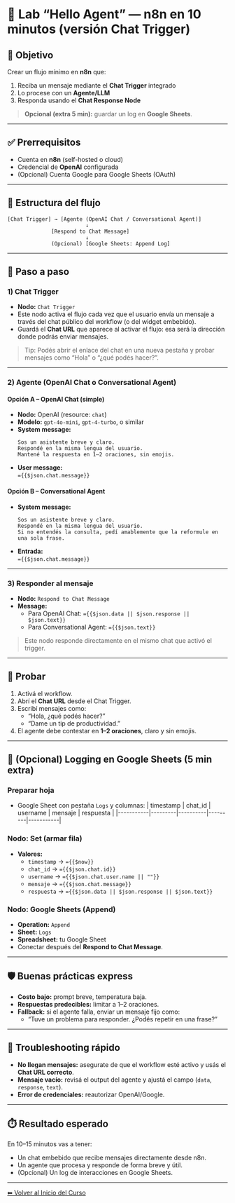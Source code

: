 # 🧪 Lab “Hello Agent” — n8n en 10 minutos (versión Chat Trigger)

## 🎯 Objetivo
Crear un flujo mínimo en **n8n** que:
1. Reciba un mensaje mediante el **Chat Trigger** integrado  
2. Lo procese con un **Agente/LLM**  
3. Responda usando el **Chat Response Node**  

> **Opcional (extra 5 min):** guardar un log en **Google Sheets**.

---

## ✅ Prerrequisitos
- Cuenta en **n8n** (self-hosted o cloud)  
- Credencial de **OpenAI** configurada  
- (Opcional) Cuenta Google para Google Sheets (OAuth)

---

## 🧱 Estructura del flujo

```
[Chat Trigger] → [Agente (OpenAI Chat / Conversational Agent)]
                         ↓
              [Respond to Chat Message]
                         ↓
              (Opcional) [Google Sheets: Append Log]
```

---

## 🧩 Paso a paso

### 1) Chat Trigger
- **Nodo:** `Chat Trigger`  
- Este nodo activa el flujo cada vez que el usuario envía un mensaje a través del chat público del workflow (o del widget embebido).  
- Guardá el **Chat URL** que aparece al activar el flujo: esa será la dirección donde podrás enviar mensajes.

> Tip: Podés abrir el enlace del chat en una nueva pestaña y probar mensajes como “Hola” o “¿qué podés hacer?”.

---

### 2) Agente (OpenAI Chat o Conversational Agent)

#### **Opción A – OpenAI Chat (simple)**
- **Nodo:** OpenAI (resource: `chat`)  
- **Modelo:** `gpt-4o-mini`, `gpt-4-turbo`, o similar  
- **System message:**
  ```
  Sos un asistente breve y claro. 
  Respondé en la misma lengua del usuario.
  Mantené la respuesta en 1–2 oraciones, sin emojis.
  ```
- **User message:**  
  `={{$json.chat.message}}`

#### **Opción B – Conversational Agent**
- **System message:**
  ```
  Sos un asistente breve y claro. 
  Respondé en la misma lengua del usuario.
  Si no entendés la consulta, pedí amablemente que la reformule en una sola frase.
  ```
- **Entrada:**  
  `={{$json.chat.message}}`

---

### 3) Responder al mensaje
- **Nodo:** `Respond to Chat Message`  
- **Message:**  
  - Para OpenAI Chat: `={{$json.data || $json.response || $json.text}}`  
  - Para Conversational Agent: `={{$json.text}}`

> Este nodo responde directamente en el mismo chat que activó el trigger.

---

## 🧪 Probar
1. Activá el workflow.  
2. Abrí el **Chat URL** desde el Chat Trigger.  
3. Escribí mensajes como:  
   - “Hola, ¿qué podés hacer?”  
   - “Dame un tip de productividad.”  
4. El agente debe contestar en **1–2 oraciones**, claro y sin emojis.

---

## 🧰 (Opcional) Logging en Google Sheets (5 min extra)

### Preparar hoja
- Google Sheet con pestaña `Logs` y columnas:
  | timestamp | chat_id | username | mensaje | respuesta |
  |-----------|---------|----------|---------|-----------|

### Nodo: Set (armar fila)
- **Valores:**
  - `timestamp` → `={{$now}}`
  - `chat_id` → `={{$json.chat.id}}`
  - `username` → `={{$json.chat.user.name || ""}}`
  - `mensaje` → `={{$json.chat.message}}`
  - `respuesta` → `={{$json.data || $json.response || $json.text}}`

### Nodo: Google Sheets (Append)
- **Operation:** `Append`  
- **Sheet:** `Logs`  
- **Spreadsheet:** tu Google Sheet  
- Conectar después del **Respond to Chat Message**.

---

## 🛡️ Buenas prácticas express
- **Costo bajo:** prompt breve, temperatura baja.  
- **Respuestas predecibles:** limitar a 1–2 oraciones.  
- **Fallback:** si el agente falla, enviar un mensaje fijo como:  
  - “Tuve un problema para responder. ¿Podés repetir en una frase?”

---

## 🧷 Troubleshooting rápido
- **No llegan mensajes:** asegurate de que el workflow esté activo y usás el **Chat URL correcto**.  
- **Mensaje vacío:** revisá el output del agente y ajustá el campo (`data`, `response`, `text`).  
- **Error de credenciales:** reautorizar OpenAI/Google.

---

## ⏱️ Resultado esperado
En 10–15 minutos vas a tener:
- Un chat embebido que recibe mensajes directamente desde n8n.  
- Un agente que procesa y responde de forma breve y útil.  
- (Opcional) Un log de interacciones en Google Sheets.

---

[⬅ Volver al Inicio del Curso](../../README.md)
